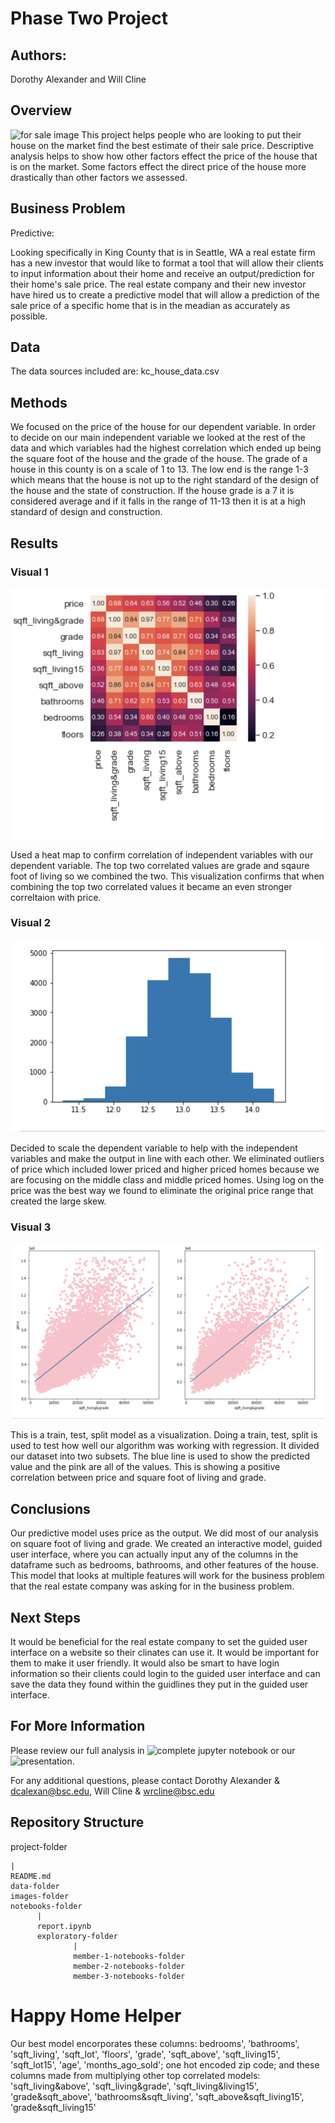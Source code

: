 # Phase Two Project 

## Authors: 
Dorothy Alexander and Will Cline

## Overview
![for sale image](images/for_sale.png)
This project helps people who are looking to put their house on the market find the best estimate of their sale price. Descriptive analysis helps to show how other factors effect the price of the house that is on the market. Some factors effect the direct price of the house more drastically than other factors we assessed.

## Business Problem
Predictive:

 Looking specifically in King County that is in Seattle, WA a real estate firm has a new investor that would like to format a tool that will allow their clients to input information about their home and receive an output/prediction for their home's sale price. The real estate company and their new investor have hired us to create a predictive model that will allow a prediction of the sale price of a specific home that is in the meadian as accurately as possible.

 ## Data
 The data sources included are:
 kc_house_data.csv 

 ## Methods
 We focused on the price of the house for our dependent variable. In order to decide on our main independent variable we looked at the rest of the data and which variables had the highest correlation which ended up being the square foot of the house and the grade of the house. The grade of a house in this county is on a scale of 1 to 13. The low end is the range 1-3 which means that the house is not up to the right standard of the design of the house and the state of construction. If the house grade is a 7 it is considered average and if it falls in the range of 11-13 then it is at a high standard of design and construction.

 ## Results
### Visual 1
![feature importance of dataset](images/feature_importance_heatmap.png)

Used a heat map to confirm correlation of independent variables with our dependent variable. The top two correlated values are grade and sqaure foot of living so we combined the two. This visualization confirms that when combining the top two correlated values it became an even stronger correltaion with price. 


### Visual 2
![scaling dependent variable to eliminate skewing](images/dependent_scaled.png)

Decided to scale the dependent variable to help with the independent variables and make the output in line with each other. We eliminated outliers of price which included lower priced and higher priced homes because we are focusing on the middle class and middle priced homes. Using log on the price was the best way we found to eliminate the original price range that created the large skew.


### Visual 3
![train,test,split](images/train_test_split.png)

This is a train, test, split model as a visualization. Doing a train, test, split is used to test how well our algorithm was working with regression. It divided our dataset into two subsets. The blue line is used to show the predicted value and the pink are all of the values. This is showing a positive correlation between price and square foot of living and grade. 

 ## Conclusions
Our predictive model uses price as the output. We did most of our analysis on square foot of living and grade. We created an interactive model, guided user interface, where you can actually input any of the columns in the dataframe such as bedrooms, bathrooms, and other features of the house. This model that looks at multiple features will work for the business problem that the real estate company was asking for in the business problem.

 ## Next Steps
It would be beneficial for the real estate company to set the guided user interface on a website so their clinates can use it. It would be important for them to make it user friendly. It would also be smart to have login information so their clients could login to the guided user interface and can save the data they found within the guidlines they put in the guided user interface. 

 ## For More Information
Please review our full analysis in ![complete jupyter notebook]() or our ![presentation]().

For any additional questions, please contact Dorothy Alexander & dcalexan@bsc.edu, Will Cline & wrcline@bsc.edu

 ## Repository Structure 


project-folder

    |
    README.md
    data-folder
    images-folder
    notebooks-folder
          |
          report.ipynb
          exploratory-folder
                  |
                  member-1-notebooks-folder
                  member-2-notebooks-folder 
                  member-3-notebooks-folder 

# Happy Home Helper
Our best model encorporates these columns: bedrooms', 'bathrooms', 'sqft_living', 'sqft_lot', 'floors', 'grade',
'sqft_above', 'sqft_living15', 'sqft_lot15', 'age', 'months_ago_sold';
one hot encoded zip code; and these columns made from multiplying other top correlated models: 'sqft_living&above',
'sqft_living&grade', 'sqft_living&living15', 'grade&sqft_above', 'bathrooms&sqft_living', 'sqft_above&sqft_living15',
'grade&sqft_living15'

